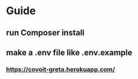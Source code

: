 # Guide

## run Composer install
## make a .env file like .env.example


### https://covoit-greta.herokuapp.com/